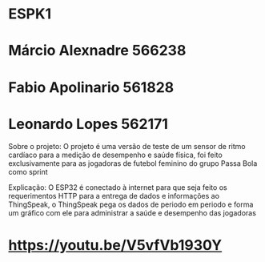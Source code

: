 # ESPK1

# Márcio Alexnadre 566238
# Fabio Apolinario 561828
# Leonardo Lopes 562171

Sobre o projeto: O projeto é uma versão de teste de um sensor de ritmo cardíaco para a medição de desempenho e saúde física, foi feito exclusivamente para as jogadoras de futebol feminino do grupo Passa Bola como sprint

Explicação: O ESP32 é conectado à internet para que seja feito os requerimentos HTTP para a entrega de dados e informações ao ThingSpeak, o ThingSpeak pega os dados de periodo em periodo e forma um gráfico com ele para administrar a saúde e desempenho das jogadoras




# https://youtu.be/V5vfVb1930Y
